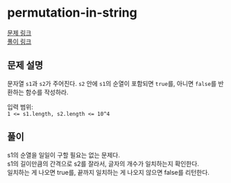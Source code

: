 # permutation-in-string
[문제 링크](https://leetcode.com/problems/longest-substring-without-repeating-characters/ )   
[풀이 링크](longest-substring-without-repeating-characters.py )  

## 문제 설명
문자열 `s1`과 `s2`가 주어진다. `s2` 안에 `s1`의 순열이 포함되면 `true`를, 아니면 `false`를 반환하는 함수를 작성하라.  


입력 범위:  
`1 <= s1.length, s2.length <= 10^4`  

## 풀이
s1의 순열을 일일이 구할 필요는 없는 문제다.  
s1의 길이만큼의 간격으로 s2를 잘라서, 글자의 개수가 일치하는지 확인한다.  
일치하는 게 나오면 true를, 끝까지 일치하는 게 나오지 않으면 false를 리턴한다.  
